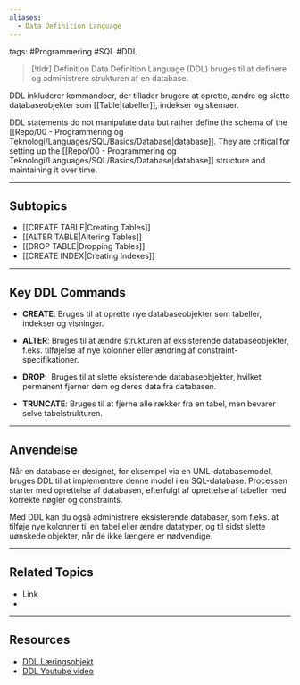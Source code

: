 ```yaml
---
aliases:
  - Data Definition Language
---
```

tags: #Programmering #SQL #DDL

> [!tldr] Definition
> Data Definition Language (DDL) bruges til at definere og administrere strukturen af en database. 

DDL inkluderer kommandoer, der tillader brugere at oprette, ændre og slette databaseobjekter som [[Table|tabeller]], indekser og skemaer.

DDL statements do not manipulate data but rather define the schema of the [[Repo/00 - Programmering og Teknologi/Languages/SQL/Basics/Database|database]]. They are critical for setting up the [[Repo/00 - Programmering og Teknologi/Languages/SQL/Basics/Database|database]] structure and maintaining it over time.

---

## Subtopics
- [[CREATE TABLE|Creating Tables]]
- [[ALTER TABLE|Altering Tables]]
- [[DROP TABLE|Dropping Tables]]
- [[CREATE INDEX|Creating Indexes]]

---

## Key DDL Commands 
- **CREATE**: Bruges til at oprette nye databaseobjekter som tabeller, indekser og visninger.

- **ALTER**: Bruges til at ændre strukturen af eksisterende databaseobjekter, f.eks. tilføjelse af nye kolonner eller ændring af constraint-specifikationer.

- **DROP**:  Bruges til at slette eksisterende databaseobjekter, hvilket permanent fjerner dem og deres data fra databasen.

- **TRUNCATE**: Bruges til at fjerne alle rækker fra en tabel, men bevarer selve tabelstrukturen.

---

## Anvendelse
Når en database er designet, for eksempel via en UML-databasemodel, bruges DDL til at implementere denne model i en SQL-database. 
Processen starter med oprettelse af databasen, efterfulgt af oprettelse af tabeller med korrekte nøgler og constraints.

Med DDL kan du også administrere eksisterende databaser, som f.eks. at tilføje nye kolonner til en tabel eller ændre datatyper, og til sidst slette uønskede objekter, når de ikke længere er nødvendige.

---

## Related Topics
- Link
- 

---

## Resources
- [DDL Læringsobjekt](https://scorm.itslearning.com/data/3289/C20150/ims_import_9/scormcontent/index.html#/lessons/1QbXTBeuRKvptwBpGDgjXVOZoZNzPE-V)
- [DDL Youtube video](https://www.youtube.com/watch?v=0xINwDcFLSk)